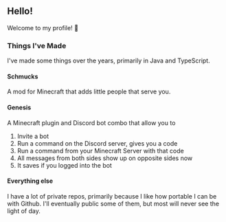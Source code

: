 ## Hello!
Welcome to my profile! :wave:

### Things I've Made
I've made some things over the years, primarily in Java and TypeScript.

#### Schmucks
A mod for Minecraft that adds little people that serve you.

#### Genesis
A Minecraft plugin and Discord bot combo that allow you to
1. Invite a bot
2. Run a command on the Discord server, gives you a code
3. Run a command from your Minecraft Server with that code
4. All messages from both sides show up on opposite sides now
5. It saves if you logged into the bot

#### Everything else
I have a lot of private repos, primarily because I like how portable I can be with Github. I'll eventually public some of them, but most will never see the light of day.
